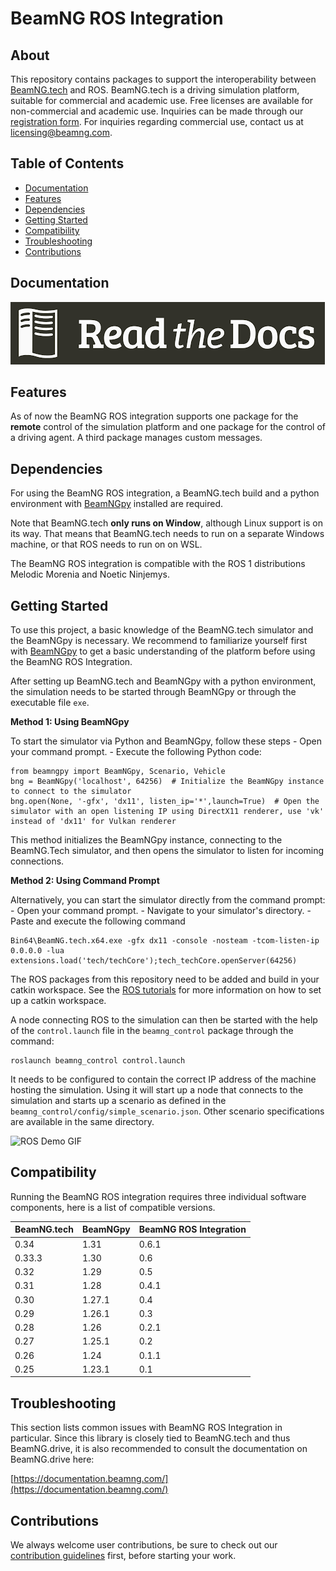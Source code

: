 # BeamNG ROS Integration

## About

This repository contains packages to support the interoperability between [BeamNG.tech](https://beamng.tech/) and ROS.
BeamNG.tech is a driving simulation platform, suitable for commercial and academic use.
Free licenses are available for non-commercial and academic use.
Inquiries can be made through our [registration form](https://register.beamng.tech/).
For inquiries regarding commercial use, contact us at <licensing@beamng.com>.
## Table of Contents


 - [Documentation](#docs)
 - [Features](#features) 
 - [Dependencies](#prereqs)
 - [Getting Started](#getstart)
 - [Compatibility](#compatibility)
 - [Troubleshooting](#troubleshooting)
 - [Contributions](#contributions)
 
<a name="docs"></a>
## Documentation
[![](https://raw.githubusercontent.com/ChristianBirchler/sdc-scissor/main/docs/images/readthedocs.png)](https://beamngpy.readthedocs.io/en/latest/bngros.html)

## Features

As of now the BeamNG ROS integration supports one package for the **remote** control of the simulation platform and one package for the control of a driving agent. A third package manages custom messages.




<a name="prereqs"></a>

## Dependencies

For using the BeamNG ROS integration, a BeamNG.tech build and a python environment with [BeamNGpy][1] installed are required.

Note that BeamNG.tech **only runs on Window**, although Linux support is on its way.
That means that BeamNG.tech needs to run on a separate Windows machine, or that ROS needs to run on on WSL.

The BeamNG ROS integration is compatible with the ROS 1 distributions Melodic Morenia and  Noetic Ninjemys.  

<a name="getstart"></a>

## Getting Started

To use this project, a basic knowledge of the BeamNG.tech simulator and the BeamNGpy is necessary. We recommend to familiarize yourself first with [BeamNGpy][1] to get a basic understanding of the platform before using the BeamNG ROS Integration.

After setting up BeamNG.tech and BeamNGpy with a python environment, the simulation needs to be started through BeamNGpy or through the executable file ```exe```.

**Method 1: Using BeamNGpy**

To start the simulator via Python and BeamNGpy, follow these steps
    - Open your command prompt.
    - Execute the following Python code:


```shell
from beamngpy import BeamNGpy, Scenario, Vehicle
bng = BeamNGpy('localhost', 64256)  # Initialize the BeamNGpy instance to connect to the simulator
bng.open(None, '-gfx', 'dx11', listen_ip='*',launch=True)  # Open the simulator with an open listening IP using DirectX11 renderer, use 'vk' instead of 'dx11' for Vulkan renderer
```

This method initializes the BeamNGpy instance, connecting to the BeamNG.Tech simulator, and then opens the simulator to listen for incoming connections.


**Method 2: Using Command Prompt**

Alternatively, you can start the simulator directly from the command prompt:
    - Open your command prompt.
    - Navigate to your simulator's directory.
    - Paste and execute the following command

```shell
Bin64\BeamNG.tech.x64.exe -gfx dx11 -console -nosteam -tcom-listen-ip 0.0.0.0 -lua extensions.load('tech/techCore');tech_techCore.openServer(64256)
```


The ROS packages from this repository need to be added and build in your catkin workspace.
See the [ROS tutorials](http://wiki.ros.org/ROS/Tutorials) for more information on how to set up a catkin workspace.

A node connecting ROS to the simulation can then be started with the help of the `control.launch` file in the `beamng_control` package through the command:

```shell
roslaunch beamng_control control.launch
```

It needs to be configured to contain the correct IP address of the machine hosting the simulation.
Using it will start up a node that connects to the simulation and starts up a scenario as defined in the `beamng_control/config/simple_scenario.json`.
Other scenario specifications are available in the same directory.

<img src="https://github.com/BeamNG/beamng-ros-integration/raw/master/media/ROS_demo_gif.gif" alt="ROS Demo GIF" width="700" />



## Compatibility  

Running the BeamNG ROS integration requires three individual software components, here is a list of compatible versions.

| BeamNG.tech | BeamNGpy | BeamNG ROS Integration |
|-------------|----------|------------------------|
| 0.34        |1.31      | 0.6.1                  |
| 0.33.3      |1.30      | 0.6                    |
| 0.32        |1.29      | 0.5                    |
| 0.31        |1.28      | 0.4.1                  |
| 0.30        |1.27.1    | 0.4                    |
| 0.29        |1.26.1    | 0.3                    |
| 0.28        |1.26      | 0.2.1                  |
| 0.27        |1.25.1    | 0.2                    |
| 0.26        |1.24      | 0.1.1                  |
| 0.25        |1.23.1    | 0.1                    |


## Troubleshooting

This section lists common issues with  BeamNG ROS Integration in particular. Since this
library is closely tied to BeamNG.tech and thus BeamNG.drive, it is also
recommended to consult the documentation on BeamNG.drive here:

[https://documentation.beamng.com/](https://documentation.beamng.com/)


## Contributions

We always welcome user contributions, be sure to check out our [contribution guidelines](https://github.com/BeamNG/BeamNG-ROS-Integration/blob/master/contributing.md) first, before starting your work.

[1]: https://github.com/BeamNG/BeamNGpy